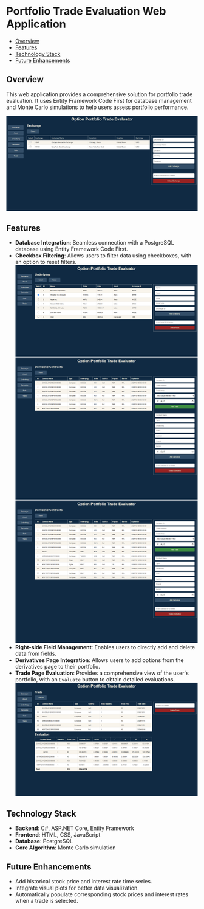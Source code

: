 # Portfolio Trade Evaluation Web Application

- [Overview](#overview)
- [Features](#features)
- [Technology Stack](#technology-stack)
- [Future Enhancements](#future-enhancements)

## Overview
This web application provides a comprehensive solution for portfolio trade evaluation. It uses Entity Framework Code First for database management and Monte Carlo simulations to help users assess portfolio performance.

![Exchange](image/exchange.png)

## Features

  - **Database Integration**: Seamless connection with a PostgreSQL database using Entity Framework Code First.
  - **Checkbox Filtering**: Allows users to filter data using checkboxes, with an option to reset filters.
    ![Check](image/check.png)
    ![Check](image/select.png)
    ![Check](image/reset.png)
  - **Right-side Field Management**: Enables users to directly add and delete data from fields.
  - **Derivatives Page Integration**: Allows users to add options from the derivatives page to their portfolio.
  - **Trade Page Evaluation**: Provides a comprehensive view of the user's portfolio, with an `Evaluate` button to obtain detailed evaluations.
    ![Trade](image/trade.png)

## Technology Stack

  - **Backend**: C#, ASP.NET Core, Entity Framework
  - **Frontend**: HTML, CSS, JavaScript
  - **Database**: PostgreSQL
  - **Core Algorithm**: Monte Carlo simulation


## Future Enhancements

  - Add historical stock price and interest rate time series.
  - Integrate visual plots for better data visualization.
  - Automatically populate corresponding stock prices and interest rates when a trade is selected.
